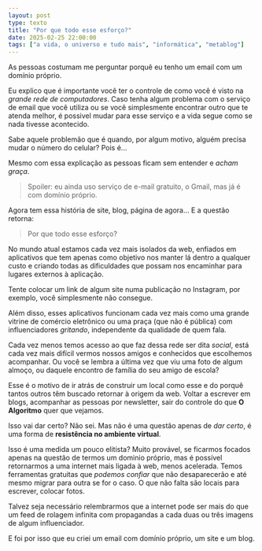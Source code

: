```yaml
---
layout: post
type: texto
title: "Por que todo esse esforço?"
date: 2025-02-25 22:00:00
tags: ["a vida, o universo e tudo mais", "informática", "metablog"]
---
```

As pessoas costumam me perguntar porquê eu tenho um email com um domínio próprio. 

Eu explico que é importante você ter o controle de como você é visto na *grande rede de computadores*. Caso tenha algum problema com o serviço de email que você utiliza ou se você simplesmente encontrar outro que te atenda melhor, é possivel mudar para esse serviço e a vida segue como se nada tivesse acontecido.  

Sabe aquele problemão que é quando, por algum motivo, alguém precisa mudar o número do celular? Pois é...  

Mesmo com essa explicação as pessoas ficam sem entender e *acham graça*.

>Spoiler: eu ainda uso serviço de e-mail gratuito, o Gmail, mas já é com domínio próprio.  

Agora tem essa história de site, blog, página de agora... E a questão retorna:  

<blockquote class="citacao">Por que todo esse esforço?</blockquote>

No mundo atual estamos cada vez mais isolados da web, enfiados em aplicativos que tem apenas como objetivo nos manter lá dentro a qualquer custo e criando todas as dificuldades que possam nos encaminhar para lugares externos à aplicação.

Tente colocar um link de algum site numa publicação no Instagram, por exemplo, você simplesmente não consegue.  

Além disso, esses aplicativos funcionam cada vez mais como uma grande vitrine de comércio eletrônico ou uma praça (que não é pública) com influenciadores *gritando*, independente da qualidade de quem fala.  

Cada vez menos temos acesso ao que faz dessa rede ser dita *social*, está cada vez mais difícil vermos nossos amigos e conhecidos que escolhemos acompanhar. Ou você se lembra a última vez que viu uma foto de algum almoço, ou daquele encontro de família do seu amigo de escola?  

Esse é o motivo de ir atrás de construir um local como esse e do porquê tantos outros têm buscado retornar à origem da web. Voltar a escrever em blogs, acompanhar as pessoas por newsletter, sair do controle do que **O Algoritmo** quer que vejamos.  

Isso vai dar certo? Não sei. Mas não é uma questão apenas de *dar certo*, é uma forma de **resistência no ambiente virtual**.

Isso é uma medida um pouco elitista? Muito provável, se ficarmos focados apenas na questão de termos um dominio próprio, mas é possível retornarmos a uma internet mais ligada à web, menos acelerada. Temos ferramentas gratuitas que *podemos confiar* que não desaparecerão e até mesmo migrar para outra se for o caso. O que não falta são locais para escrever, colocar fotos.  

Talvez seja necessário relembrarmos que a internet pode ser mais do que um feed de rolagem infinita com propagandas a cada duas ou três imagens de algum influenciador.

E foi por isso que eu criei um email com domínio próprio, um site e um blog.
